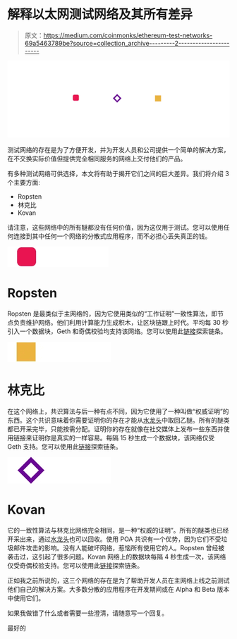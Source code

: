 # 解释以太网测试网络及其所有差异

> 原文：<https://medium.com/coinmonks/ethereum-test-networks-69a5463789be?source=collection_archive---------2----------------------->

![](img/97b8d6ecf3020ef2073a446504528e71.png)

测试网络的存在是为了方便开发，并为开发人员和公司提供一个简单的解决方案，在不交换实际价值但提供完全相同服务的网络上交付他们的产品。

有多种测试网络可供选择，本文将有助于揭开它们之间的巨大差异。我们将介绍 3 个主要方面:

*   Ropsten
*   林克比
*   Kovan

请注意，这些网络中的所有醚都没有任何价值，因为这仅用于测试。您可以使用任何连接到其中任何一个网络的分散式应用程序，而不必担心丢失真正的钱。

![](img/e194da50b276838f30656dab5e637479.png)

# Ropsten

Ropsten 是最类似于主网络的，因为它使用类似的“工作证明”一致性算法，即节点负责维护网络。他们利用计算能力生成积木，让区块链跟上时代。平均每 30 秒引入一个数据块，Geth 和奇偶校验均支持该网络。您可以使用此[链接](https://ropsten.etherscan.io/)探索链条。

![](img/4b572fdd933900f173e72de03f0d541b.png)

# 林克比

在这个网络上，共识算法与后一种有点不同，因为它使用了一种叫做“权威证明”的东西。这个共识意味着你需要证明你的存在才能从[水龙头](https://faucet.rinkeby.io/)中取回乙醚。所有的醚类都已开采完毕，只能按需分配。证明你的存在就像在社交媒体上发布一些东西并使用链接来证明你是真实的一样容易。每隔 15 秒生成一个数据块，该网络仅受 Geth 支持。您可以使用此[链接](https://rinkeby.etherscan.io/)探索链条。

![](img/d44edbfe70558638ee9514f1b1d3515d.png)

# Kovan

它的一致性算法与林克比网络完全相同，是一种“权威的证明”。所有的醚类也已经开采出来，通过[水龙头](https://github.com/kovan-testnet/faucet)也可以回收。使用 POA 共识有一个优势，因为它们不受垃圾邮件攻击的影响。没有人能破坏网络，惹恼所有使用它的人。Ropsten 曾经被袭击过，这引起了很多问题。Kovan 网络上的数据块每隔 4 秒生成一次，该网络仅受奇偶校验支持。您可以使用此[链接](https://kovan.etherscan.io/)探索链条。

正如我之前所说的，这三个网络的存在是为了帮助开发人员在主网络上线之前测试他们自己的解决方案。大多数分散的应用程序在开发期间或在 Alpha 和 Beta 版本中使用它们。

如果我做错了什么或者需要一些澄清，请随意写一个回复。

最好的